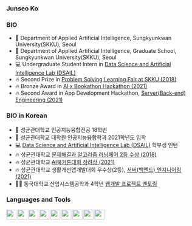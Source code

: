 ### Junseo Ko 

### BIO
- 🎒 Department of Applied Artificial Intelligence, Sungkyunkwan University(SKKU), Seoul
- 🎒 Department of Applied Artificial Intelligence, Graduate School, Sungkyunkwan University(SKKU), Seoul
- 💻 Undergraduate Student Intern in [Data Science and Artificial Intelligence Lab (DSAIL)][DSAIL]
- 🔥 Second Prize in [Problem Solving Learning Fair at SKKU (2018)][learning]
- 🔥 Bronze Award in [AI x Bookathon Hackathon (2021)][bookathon]
- 🔥 Second Award in App Development Hackathon, [Server(Back-end) Engineering (2021)][appdev]
        

### BIO in Korean
- 🎒 성균관대학교 인공지능융합전공 18학번
- 🎒 성균관대학교 대학원 인공지능융합학과 2021학년도 입학
- 💻 [Data Science and Artificial Intelligence Lab (DSAIL)][DSAIL] 학부생 인턴
- 🔥 성균관대학교 [문제해결과 알고리즘 러닝페어 2등 수상 (2018)][learning]
- 🔥 성균관대학교 [AI북커톤대회 장려상 (2021)][bookathon]
- 🔥 성균관대학교 생활개선앱개발대회 우수상(2등), [서버(백엔드) 엔지니어링 (2021)][appdev]
- 👨‍🏫 동국대학교 산업시스템공학과 4학년 [웹개발 프로젝트 멘토링][dongmen]

### Languages and Tools
[<img align = "left" width="26px" src="https://user-images.githubusercontent.com/50725139/102698710-c4cec900-4282-11eb-9f13-b5477cf503bf.png">][Youtube Link]
[<img align = "left" width="26px" src="https://store-images.s-microsoft.com/image/apps.6287.14514296758674918.de7d5037-39e7-4c0a-b6bb-7346f5e3787c.8099b1a2-2ae0-41d0-8b74-5ace1c2d9a8a?mode=scale&q=90&h=200&w=200&background=%230078D7">][scholar]
<img align = "left" width="26px" src="https://user-images.githubusercontent.com/50725139/102698864-f1cfab80-4283-11eb-90a5-d53f95851daf.png">
<img align = "left" width="26px" src="https://user-images.githubusercontent.com/50725139/102698869-fdbb6d80-4283-11eb-8726-2af4048d8a15.jpeg">
<img align = "left" width="26px" src="https://user-images.githubusercontent.com/50725139/102698881-10ce3d80-4284-11eb-80a8-b8ffef6787ac.png">
<img align = "left" width="26px" src="https://user-images.githubusercontent.com/50725139/102698893-1cb9ff80-4284-11eb-87c9-040e0302dcbe.png">
<img align = "left" width="26px" src="https://user-images.githubusercontent.com/50725139/102698915-3b1ffb00-4284-11eb-9db1-b4303a38c479.png">
<img align = "left" width="26px" src="https://user-images.githubusercontent.com/50725139/102698916-44a96300-4284-11eb-9ef1-c1546bb2b721.png">
<img align = "left" width="26px" src="https://user-images.githubusercontent.com/50725139/102698918-48d58080-4284-11eb-91e7-72c255d9fbb7.png">



[DSAIL]: https://sites.google.com/view/datasciencelab/ "Go DSAIL"
[scholar]: https://scholar.google.com/citations?user=qt7vHIMAAAAJ&hl=ko&oi=ao
[Youtube link]: https://www.youtube.com/channel/UCCaunu3Cv09ZCDxU13Gx3Hg?view_as=subscriber
[appdev]: https://github.com/KorKite/SubwaySeat_APP
[learning]: https://github.com/KorKite/Offline-Calendar-Python-Tkinter
[bookathon]: https://github.com/KorKite/bookathon2021-SKKU-Team-COCO
[dongmen]: https://github.com/KorKite/dongguk-ontenttion-mentoring
